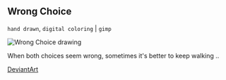 ## Wrong Choice

`hand drawn`, `digital coloring` | `gimp`

![Wrong Choice drawing](../images/drawings/wrong_choice.png "Wrong Choice")

When both choices seem wrong, sometimes it's better to keep walking ..

<a class="button" href="https://www.deviantart.com/darkdimensiongd/art/Wrong-Choice-866875608">DeviantArt</a>
